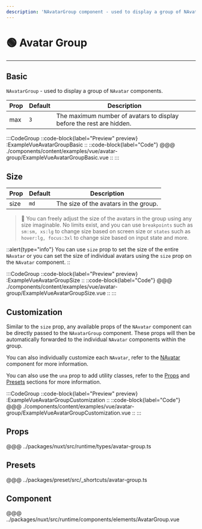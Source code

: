 ```yaml
---
description: 'NAvatarGroup component - used to display a group of NAvatar components.'
---
```


# 🟢 Avatar Group

---

## Basic

`NAvatarGroup` - used to display a group of `NAvatar` components.

| Prop | Default | Description                                                          |
| ---- | ------- | -------------------------------------------------------------------- |
| max  | `3`     | The maximum number of avatars to display before the rest are hidden. |

:::CodeGroup
::code-block{label="Preview" preview}
  :ExampleVueAvatarGroupBasic
::
::code-block{label="Code"}
@@@ ./components/content/examples/vue/avatar-group/ExampleVueAvatarGroupBasic.vue
::
:::

## Size

| Prop | Default | Description                           |
| ---- | ------- | ------------------------------------- |
| size | `md`    | The size of the avatars in the group. |

> 🚀 You can freely adjust the size of the avatars in the group using any size imaginable. No limits exist, and you can use `breakpoints` such as `sm:sm, xs:lg` to change size based on screen size or `states` such as `hover:lg, focus:3xl` to change size based on input state and more.

::alert{type="info"}
You can use `size` prop to set the size of the entire `NAvatar` or you can set the size of individual avatars using the `size` prop on the `NAvatar` component.
::

:::CodeGroup
::code-block{label="Preview" preview}
  :ExampleVueAvatarGroupSize
::
::code-block{label="Code"}
@@@ ./components/content/examples/vue/avatar-group/ExampleVueAvatarGroupSize.vue
::
:::

## Customization

Similar to the `size` prop, any available props of the `NAvatar` component can be directly passed to the `NAvatarGroup` component. These props will then be automatically forwarded to the individual `NAvatar` components within the group.

You can also individually customize each `NAvatar`, refer to the [NAvatar](avatar) component for more information.

You can also use the `una` prop to add utility classes, refer to the [Props](#props) and [Presets](#presets) sections for more information.

:::CodeGroup
::code-block{label="Preview" preview}
  :ExampleVueAvatarGroupCustomization
::
::code-block{label="Code"}
@@@ ./components/content/examples/vue/avatar-group/ExampleVueAvatarGroupCustomization.vue
::
:::

## Props
@@@ ../packages/nuxt/src/runtime/types/avatar-group.ts

## Presets
@@@ ../packages/preset/src/_shortcuts/avatar-group.ts

## Component
@@@ ../packages/nuxt/src/runtime/components/elements/AvatarGroup.vue
